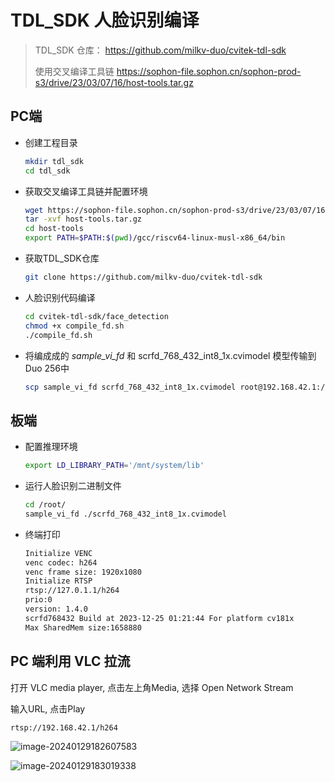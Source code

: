 # TDL_SDK 人脸识别编译

> TDL_SDK 仓库： https://github.com/milkv-duo/cvitek-tdl-sdk
>
> 使用交叉编译工具链 https://sophon-file.sophon.cn/sophon-prod-s3/drive/23/03/07/16/host-tools.tar.gz
>



## PC端

- 创建工程目录

  ```bash
  mkdir tdl_sdk
  cd tdl_sdk
  ```

  

- 获取交叉编译工具链并配置环境

  ```bash
  wget https://sophon-file.sophon.cn/sophon-prod-s3/drive/23/03/07/16/host-tools.tar.gz
  tar -xvf host-tools.tar.gz
  cd host-tools
  export PATH=$PATH:$(pwd)/gcc/riscv64-linux-musl-x86_64/bin
  ```

- 获取TDL_SDK仓库

  ```bash
  git clone https://github.com/milkv-duo/cvitek-tdl-sdk
  ```

- 人脸识别代码编译

  ```bash
  cd cvitek-tdl-sdk/face_detection
  chmod +x compile_fd.sh
  ./compile_fd.sh
  ```

- 将编成成的 *sample_vi_fd* 和 scrfd_768_432_int8_1x.cvimodel 模型传输到 Duo 256中

  ```bash
  scp sample_vi_fd scrfd_768_432_int8_1x.cvimodel root@192.168.42.1:/root/
  ```

  

## 板端

- 配置推理环境

  ```bash
  export LD_LIBRARY_PATH='/mnt/system/lib'
  ```

- 运行人脸识别二进制文件

  ```bash
  cd /root/
  sample_vi_fd ./scrfd_768_432_int8_1x.cvimodel
  ```

- 终端打印

  ```bash
  Initialize VENC
  venc codec: h264
  venc frame size: 1920x1080
  Initialize RTSP
  rtsp://127.0.1.1/h264
  prio:0
  version: 1.4.0
  scrfd768432 Build at 2023-12-25 01:21:44 For platform cv181x
  Max SharedMem size:1658880
  ```

  

## PC 端利用 VLC 拉流

打开 VLC media player, 点击左上角Media, 选择 Open Network Stream

输入URL, 点击Play

```bash
rtsp://192.168.42.1/h264
```



![image-20240129182607583](/home/zifeng/.config/Typora/typora-user-images/image-20240129182607583.png)

![image-20240129183019338](/home/zifeng/.config/Typora/typora-user-images/image-20240129183019338.png)